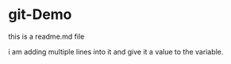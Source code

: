 # git-Demo
this is a readme.md file

i am adding multiple lines into it and give it a value to the variable.
